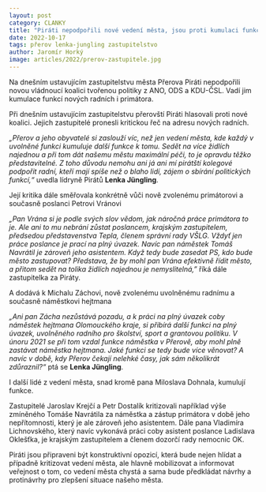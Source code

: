 ```yaml
---
layout: post
category: CLANKY
title: "Piráti nepodpořili nové vedení města, jsou proti kumulaci funkcí"
date: 2022-10-17
tags: přerov lenka-jungling zastupitelstvo
author: Jaromír Horký
image: articles/2022/prerov-zastupitele.jpg
---
```

Na dnešním ustavujícím zastupitelstvu města Přerova Piráti nepodpořili novou vládnoucí koalici tvořenou politiky z ANO, ODS a KDU-ČSL. Vadí jim kumulace funkcí nových radních i primátora.

Při dnešním ustavujícím zastupitelstvu přerovští Piráti hlasovali proti nové koalici. Jejich zastupitelé pronesli kritickou řeč na adresu nových radních.

*„Přerov a jeho obyvatelé si zaslouží víc, než jen vedení města, kde každý v uvolněné funkci kumuluje další funkce k tomu. Sedět na více židlích najednou a při tom dát našemu městu maximální péči, to je opravdu těžko představitelné. Z toho důvodu nemohu ani já ani mí pirátští kolegové podpořit radní, kteří mají spíše než o blaho lidí, zájem o sbírání politických funkcí,“* uvedla lídryně Pirátů **Lenka Jüngling**.

Její kritika dále směřovala konkrétně vůči nově zvolenému primátorovi a současně poslanci Petrovi Vránovi

*„Pan Vrána si je podle svých slov vědom, jak náročná práce primátora to je. Ale ani to mu nebrání zůstat poslancem, krajským zastupitelem, předsedou představenstva Tepla, členem správní rady VŠLG. Vždyť jen práce poslance je prací na plný úvazek. Navíc pan náměstek Tomáš Navrátil je zároveň jeho asistentem. Když tedy bude zasedat PS, kdo bude město zastupovat? Představa, že by mohl pan Vrána efektivně řídit město, a přitom sedět na tolika židlích najednou je nemyslitelná,”* říká dále zastupitelka za Piráty.

A dodává k Michalu Záchovi, nově zvolenému uvolněnému radnímu a současně náměstkovi hejtmana

*„Ani pan Zácha nezůstává pozadu, a k práci na plný úvazek coby náměstek hejtmana Olomouckého kraje, si přibírá další funkci na plný úvazek, uvolněného radního pro školství, sport a grantovou politiku. V únoru 2021 se při tom vzdal funkce náměstka v Přerově, aby mohl plně zastávat náměstka hejtmana. Jaké funkci se tedy bude více věnovat? A navíc v době, kdy Přerov čekají nelehké časy, jak sám několikrát zdůraznil?“* ptá se **Lenka Jüngling**.

I další lidé z vedení města, snad kromě pana Miloslava Dohnala, kumulují funkce.

Zastupitelé Jaroslav Krejčí a Petr Dostalík kritizovali například výše zmíněného Tomáše Navrátila za náměstka a zástup primátora v době jeho nepřítomnosti, který je ale zároveň jeho asistentem. Dále pana Vladimíra Lichnovského, který navíc vykonává práci coby asistent poslance Ladislava Oklešťka, je krajským zastupitelem a členem dozorčí rady nemocnic OK.

Piráti jsou připraveni být konstruktivní opozicí, která bude nejen hlídat a případně kritizovat vedení města, ale hlavně mobilizovat a informovat veřejnost o tom, co vedení města chystá a sama bude předkládat návrhy a protinávrhy pro zlepšení situace našeho města.
